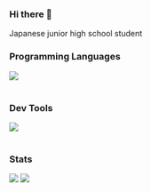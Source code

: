 ### Hi there 👋
Japanese junior high school student

### Programming Languages
<img src="https://skillicons.dev/icons?i=html,css,js,typescript,golang " /> <br /><br />

### Dev Tools 
<img src="https://skillicons.dev/icons?i=docker,git,github,vscode,neovim,linux,nginx" /> <br /><br />

### Stats
![](https://github-readme-stats.vercel.app/api/top-langs?username=Pz2Or) ![](https://github-readme-stats.vercel.app/api?username=Pz2Or&count_private=true) 
